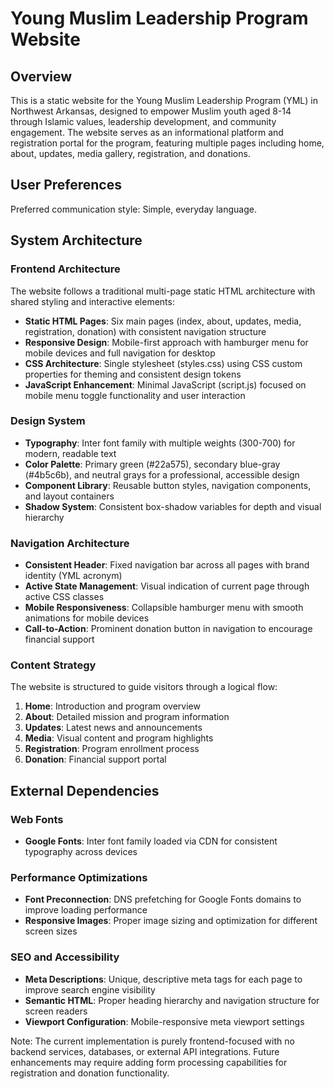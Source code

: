 # Young Muslim Leadership Program Website

## Overview

This is a static website for the Young Muslim Leadership Program (YML) in Northwest Arkansas, designed to empower Muslim youth aged 8-14 through Islamic values, leadership development, and community engagement. The website serves as an informational platform and registration portal for the program, featuring multiple pages including home, about, updates, media gallery, registration, and donations.

## User Preferences

Preferred communication style: Simple, everyday language.

## System Architecture

### Frontend Architecture
The website follows a traditional multi-page static HTML architecture with shared styling and interactive elements:

- **Static HTML Pages**: Six main pages (index, about, updates, media, registration, donation) with consistent navigation structure
- **Responsive Design**: Mobile-first approach with hamburger menu for mobile devices and full navigation for desktop
- **CSS Architecture**: Single stylesheet (styles.css) using CSS custom properties for theming and consistent design tokens
- **JavaScript Enhancement**: Minimal JavaScript (script.js) focused on mobile menu toggle functionality and user interaction

### Design System
- **Typography**: Inter font family with multiple weights (300-700) for modern, readable text
- **Color Palette**: Primary green (#22a575), secondary blue-gray (#4b5c6b), and neutral grays for a professional, accessible design
- **Component Library**: Reusable button styles, navigation components, and layout containers
- **Shadow System**: Consistent box-shadow variables for depth and visual hierarchy

### Navigation Architecture
- **Consistent Header**: Fixed navigation bar across all pages with brand identity (YML acronym)
- **Active State Management**: Visual indication of current page through active CSS classes
- **Mobile Responsiveness**: Collapsible hamburger menu with smooth animations for mobile devices
- **Call-to-Action**: Prominent donation button in navigation to encourage financial support

### Content Strategy
The website is structured to guide visitors through a logical flow:
1. **Home**: Introduction and program overview
2. **About**: Detailed mission and program information  
3. **Updates**: Latest news and announcements
4. **Media**: Visual content and program highlights
5. **Registration**: Program enrollment process
6. **Donation**: Financial support portal

## External Dependencies

### Web Fonts
- **Google Fonts**: Inter font family loaded via CDN for consistent typography across devices

### Performance Optimizations
- **Font Preconnection**: DNS prefetching for Google Fonts domains to improve loading performance
- **Responsive Images**: Proper image sizing and optimization for different screen sizes

### SEO and Accessibility
- **Meta Descriptions**: Unique, descriptive meta tags for each page to improve search engine visibility
- **Semantic HTML**: Proper heading hierarchy and navigation structure for screen readers
- **Viewport Configuration**: Mobile-responsive meta viewport settings

Note: The current implementation is purely frontend-focused with no backend services, databases, or external API integrations. Future enhancements may require adding form processing capabilities for registration and donation functionality.